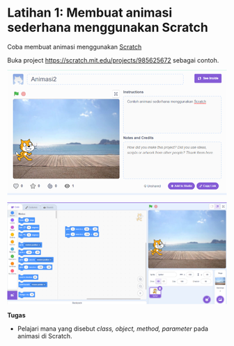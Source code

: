 # Latihan 1: Membuat animasi sederhana menggunakan Scratch

Coba membuat animasi menggunakan [Scratch](https://scratch.mit.edu/)

Buka project https://scratch.mit.edu/projects/985625672 sebagai contoh.

![](res/latihan-01-01.png)

![](res/latihan-01-02.png)

**Tugas**
- Pelajari mana yang disebut _class, object, method, parameter_ pada animasi di Scratch.